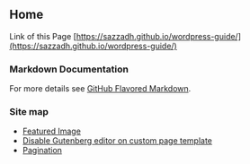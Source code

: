 ## Home
Link of this Page [https://sazzadh.github.io/wordpress-guide/](https://sazzadh.github.io/wordpress-guide/)

### Markdown Documentation
For more details see [GitHub Flavored Markdown](https://guides.github.com/features/mastering-markdown/).


### Site map
* [Featured Image](https://sazzadh.github.io/wordpress-guide/featured-image.html)
* [Disable Gutenberg editor on custom page template](https://sazzadh.github.io/wordpress-guide/disable-gutenberg-editor-on-custom-page-template.html)
* [Pagination](https://sazzadh.github.io/wordpress-guide/pagination.html)